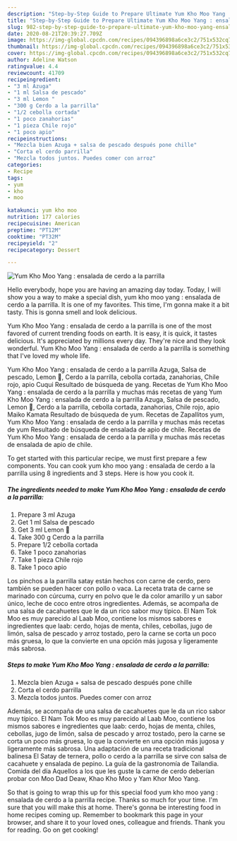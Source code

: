 ```yaml
---
description: "Step-by-Step Guide to Prepare Ultimate Yum Kho Moo Yang : ensalada de cerdo a la parrilla"
title: "Step-by-Step Guide to Prepare Ultimate Yum Kho Moo Yang : ensalada de cerdo a la parrilla"
slug: 982-step-by-step-guide-to-prepare-ultimate-yum-kho-moo-yang-ensalada-de-cerdo-a-la-parrilla
date: 2020-08-21T20:39:27.709Z
image: https://img-global.cpcdn.com/recipes/094396898a6ce3c2/751x532cq70/yum-kho-moo-yang-ensalada-de-cerdo-a-la-parrilla-foto-principal.jpg
thumbnail: https://img-global.cpcdn.com/recipes/094396898a6ce3c2/751x532cq70/yum-kho-moo-yang-ensalada-de-cerdo-a-la-parrilla-foto-principal.jpg
cover: https://img-global.cpcdn.com/recipes/094396898a6ce3c2/751x532cq70/yum-kho-moo-yang-ensalada-de-cerdo-a-la-parrilla-foto-principal.jpg
author: Adeline Watson
ratingvalue: 4.4
reviewcount: 41709
recipeingredient:
- "3 ml Azuga"
- "1 ml Salsa de pescado"
- "3 ml Lemon "
- "300 g Cerdo a la parrilla"
- "1/2 cebolla cortada"
- "1 poco zanahorias"
- "1 pieza Chile rojo"
- "1 poco apio"
recipeinstructions:
- "Mezcla bien Azuga + salsa de pescado después pone chille"
- "Corta el cerdo parrilla"
- "Mezcla todos juntos. Puedes comer con arroz"
categories:
- Recipe
tags:
- yum
- kho
- moo

katakunci: yum kho moo 
nutrition: 177 calories
recipecuisine: American
preptime: "PT12M"
cooktime: "PT32M"
recipeyield: "2"
recipecategory: Dessert

---
```



![Yum Kho Moo Yang : ensalada de cerdo a la parrilla](https://img-global.cpcdn.com/recipes/094396898a6ce3c2/751x532cq70/yum-kho-moo-yang-ensalada-de-cerdo-a-la-parrilla-foto-principal.jpg)

Hello everybody, hope you are having an amazing day today. Today, I will show you a way to make a special dish, yum kho moo yang : ensalada de cerdo a la parrilla. It is one of my favorites. This time, I'm gonna make it a bit tasty. This is gonna smell and look delicious.

Yum Kho Moo Yang : ensalada de cerdo a la parrilla is one of the most favored of current trending foods on earth. It is easy, it is quick, it tastes delicious. It's appreciated by millions every day. They're nice and they look wonderful. Yum Kho Moo Yang : ensalada de cerdo a la parrilla is something that I've loved my whole life.

Yum Kho Moo Yang : ensalada de cerdo a la parrilla Azuga, Salsa de pescado, Lemon 🍋, Cerdo a la parrilla, cebolla cortada, zanahorias, Chile rojo, apio Cuqui Resultado de búsqueda de yang. Recetas de Yum Kho Moo Yang : ensalada de cerdo a la parrilla y muchas más recetas de yang Yum Kho Moo Yang : ensalada de cerdo a la parrilla Azuga, Salsa de pescado, Lemon 🍋, Cerdo a la parrilla, cebolla cortada, zanahorias, Chile rojo, apio Maiko Kamata Resultado de búsqueda de yum. Recetas de Zapallitos yum, Yum Kho Moo Yang : ensalada de cerdo a la parrilla y muchas más recetas de yum Resultado de búsqueda de ensalada de apio de chile. Recetas de Yum Kho Moo Yang : ensalada de cerdo a la parrilla y muchas más recetas de ensalada de apio de chile.


To get started with this particular recipe, we must first prepare a few components. You can cook yum kho moo yang : ensalada de cerdo a la parrilla using 8 ingredients and 3 steps. Here is how you cook it.

<!--inarticleads1-->

##### The ingredients needed to make Yum Kho Moo Yang : ensalada de cerdo a la parrilla:

1. Prepare 3 ml Azuga
1. Get 1 ml Salsa de pescado
1. Get 3 ml Lemon 🍋
1. Take 300 g Cerdo a la parrilla
1. Prepare 1/2 cebolla cortada
1. Take 1 poco zanahorias
1. Take 1 pieza Chile rojo
1. Take 1 poco apio


Los pinchos a la parrilla satay están hechos con carne de cerdo, pero también se pueden hacer con pollo o vaca. La receta trata de carne se marinado con cúrcuma, curry en polvo que le da color amarillo y un sabor único, leche de coco entre otros ingredientes. Además, se acompaña de una salsa de cacahuetes que le da un rico sabor muy típico. El Nam Tok Moo es muy parecido al Laab Moo, contiene los mismos sabores e ingredientes que laab: cerdo, hojas de menta, chiles, cebollas, jugo de limón, salsa de pescado y arroz tostado, pero la carne se corta un poco más gruesa, lo que la convierte en una opción más jugosa y ligeramente más sabrosa. 

<!--inarticleads2-->

##### Steps to make Yum Kho Moo Yang : ensalada de cerdo a la parrilla:

1. Mezcla bien Azuga + salsa de pescado después pone chille
1. Corta el cerdo parrilla
1. Mezcla todos juntos. Puedes comer con arroz


Además, se acompaña de una salsa de cacahuetes que le da un rico sabor muy típico. El Nam Tok Moo es muy parecido al Laab Moo, contiene los mismos sabores e ingredientes que laab: cerdo, hojas de menta, chiles, cebollas, jugo de limón, salsa de pescado y arroz tostado, pero la carne se corta un poco más gruesa, lo que la convierte en una opción más jugosa y ligeramente más sabrosa. Una adaptación de una receta tradicional balinesa El Satay de ternera, pollo o cerdo a la parrilla se sirve con salsa de cacahuete y ensalada de pepino. La guía de la gastronomía de Tailandia. Comida del día Aquellos a los que les guste la carne de cerdo deberían probar con Moo Dad Deaw, Khao Kho Moo y Yam Khor Moo Yang. 

So that is going to wrap this up for this special food yum kho moo yang : ensalada de cerdo a la parrilla recipe. Thanks so much for your time. I'm sure that you will make this at home. There's gonna be interesting food in home recipes coming up. Remember to bookmark this page in your browser, and share it to your loved ones, colleague and friends. Thank you for reading. Go on get cooking!
